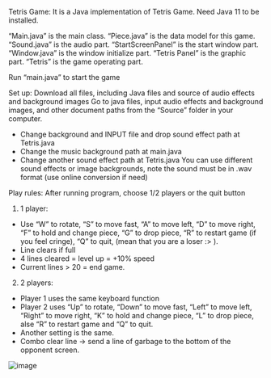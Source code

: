 Tetris Game:
It is a Java implementation of Tetris Game.
Need Java 11 to be installed.

“Main.java” is the main class.
“Piece.java” is the data model for this game.
“Sound.java” is the audio part.
“StartScreenPanel” is the start window part.
“Window.java” is the window initialize part.
“Tetris Panel” is the graphic part.
“Tetris” is the game operating part.

Run “main.java” to start the game

Set up:
Download all files, including Java files and source of audio effects and background images
Go to java files, input audio effects and background images, and other document paths from the “Source” folder in your computer. 
-	Change background and INPUT file and drop sound effect path at Tetris.java
-	Change the music background path at main.java
-	Change another sound effect path at Tetris.java
You can use different sound effects or image backgrounds, note the sound must be in .wav format (use online conversion if need)


Play rules:
After running program, choose 1/2 players or the quit button
1)	1 player:
-	Use “W” to rotate, “S” to move fast, “A” to move left, “D” to move right, “F” to hold and change piece, “G” to drop piece, “R” to restart game (if you feel cringe), “Q” to quit, (mean that you are a loser :> ).
-	Line clears if full
-	4 lines cleared = level up = +10% speed
-	Current lines > 20 = end game.

2)	2 players:
-	Player 1 uses the same keyboard function
-	Player 2 uses “Up” to rotate, “Down” to move fast, “Left” to move left, “Right” to move right, “K” to hold and change piece, “L” to drop piece, alse “R” to restart game and “Q” to quit.
-	Another setting is the same.
-	Combo clear line -> send a line of garbage to the bottom of the opponent screen.

![image](https://github.com/jungsnow/Term-project/assets/60716670/32c5e0fb-6079-48d3-ad1b-44ca88cb8ce6)
